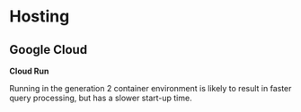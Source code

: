 # Hosting

## Google Cloud

**Cloud Run**

Running in the generation 2 container environment is likely to result in faster query processing, but has a slower start-up time.